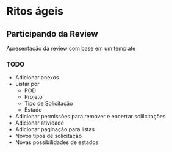 # Ritos ágeis

## Participando da Review

Apresentação da review com base em um template

### TODO

- Adicionar anexos
- Listar por
  - POD
  - Projeto
  - Tipo de Solicitação
  - Estado
- Adicionar permissões para remover e encerrar solilcitações
- Adicionar atividade
- Adicionar paginação para listas
- Novos tipos de solicitação
- Novas possibilidades de estados
